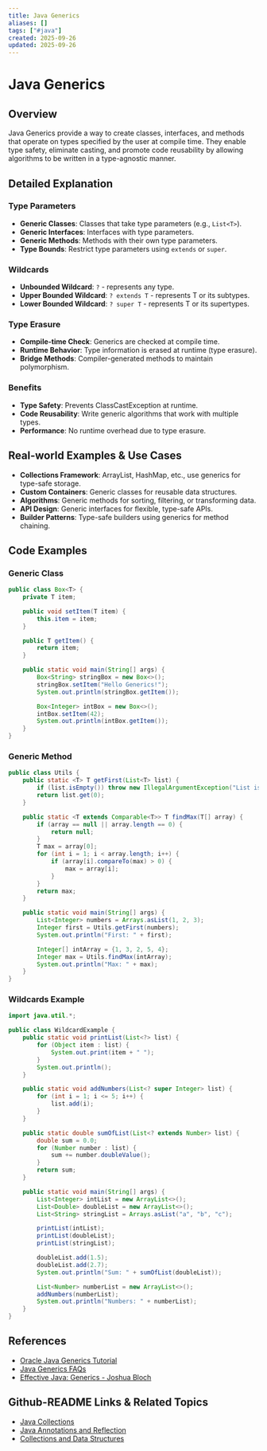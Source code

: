 ```yaml
---
title: Java Generics
aliases: []
tags: ["#java"]
created: 2025-09-26
updated: 2025-09-26
---
```


# Java Generics

## Overview

Java Generics provide a way to create classes, interfaces, and methods that operate on types specified by the user at compile time. They enable type safety, eliminate casting, and promote code reusability by allowing algorithms to be written in a type-agnostic manner.

## Detailed Explanation

### Type Parameters

- **Generic Classes**: Classes that take type parameters (e.g., `List<T>`).
- **Generic Interfaces**: Interfaces with type parameters.
- **Generic Methods**: Methods with their own type parameters.
- **Type Bounds**: Restrict type parameters using `extends` or `super`.

### Wildcards

- **Unbounded Wildcard**: `?` - represents any type.
- **Upper Bounded Wildcard**: `? extends T` - represents T or its subtypes.
- **Lower Bounded Wildcard**: `? super T` - represents T or its supertypes.

### Type Erasure

- **Compile-time Check**: Generics are checked at compile time.
- **Runtime Behavior**: Type information is erased at runtime (type erasure).
- **Bridge Methods**: Compiler-generated methods to maintain polymorphism.

### Benefits

- **Type Safety**: Prevents ClassCastException at runtime.
- **Code Reusability**: Write generic algorithms that work with multiple types.
- **Performance**: No runtime overhead due to type erasure.

## Real-world Examples & Use Cases

- **Collections Framework**: ArrayList, HashMap, etc., use generics for type-safe storage.
- **Custom Containers**: Generic classes for reusable data structures.
- **Algorithms**: Generic methods for sorting, filtering, or transforming data.
- **API Design**: Generic interfaces for flexible, type-safe APIs.
- **Builder Patterns**: Type-safe builders using generics for method chaining.

## Code Examples

### Generic Class

```java
public class Box<T> {
    private T item;

    public void setItem(T item) {
        this.item = item;
    }

    public T getItem() {
        return item;
    }

    public static void main(String[] args) {
        Box<String> stringBox = new Box<>();
        stringBox.setItem("Hello Generics!");
        System.out.println(stringBox.getItem());

        Box<Integer> intBox = new Box<>();
        intBox.setItem(42);
        System.out.println(intBox.getItem());
    }
}
```

### Generic Method

```java
public class Utils {
    public static <T> T getFirst(List<T> list) {
        if (list.isEmpty()) throw new IllegalArgumentException("List is empty");
        return list.get(0);
    }

    public static <T extends Comparable<T>> T findMax(T[] array) {
        if (array == null || array.length == 0) {
            return null;
        }
        T max = array[0];
        for (int i = 1; i < array.length; i++) {
            if (array[i].compareTo(max) > 0) {
                max = array[i];
            }
        }
        return max;
    }

    public static void main(String[] args) {
        List<Integer> numbers = Arrays.asList(1, 2, 3);
        Integer first = Utils.getFirst(numbers);
        System.out.println("First: " + first);

        Integer[] intArray = {1, 3, 2, 5, 4};
        Integer max = Utils.findMax(intArray);
        System.out.println("Max: " + max);
    }
}
```

### Wildcards Example

```java
import java.util.*;

public class WildcardExample {
    public static void printList(List<?> list) {
        for (Object item : list) {
            System.out.print(item + " ");
        }
        System.out.println();
    }

    public static void addNumbers(List<? super Integer> list) {
        for (int i = 1; i <= 5; i++) {
            list.add(i);
        }
    }

    public static double sumOfList(List<? extends Number> list) {
        double sum = 0.0;
        for (Number number : list) {
            sum += number.doubleValue();
        }
        return sum;
    }

    public static void main(String[] args) {
        List<Integer> intList = new ArrayList<>();
        List<Double> doubleList = new ArrayList<>();
        List<String> stringList = Arrays.asList("a", "b", "c");

        printList(intList);
        printList(doubleList);
        printList(stringList);

        doubleList.add(1.5);
        doubleList.add(2.7);
        System.out.println("Sum: " + sumOfList(doubleList));

        List<Number> numberList = new ArrayList<>();
        addNumbers(numberList);
        System.out.println("Numbers: " + numberList);
    }
}
```

## References

- [Oracle Java Generics Tutorial](https://docs.oracle.com/javase/tutorial/java/generics/)
- [Java Generics FAQs](https://docs.oracle.com/javase/tutorial/java/generics/FAQ.html)
- [Effective Java: Generics - Joshua Bloch](https://www.amazon.com/Effective-Java-Joshua-Bloch/dp/0134685997)

## Github-README Links & Related Topics

- [Java Collections](java-collections/README.md)
- [Java Annotations and Reflection](java-annotations-and-reflection/README.md)
- [Collections and Data Structures](collections-and-data-structures/README.md)